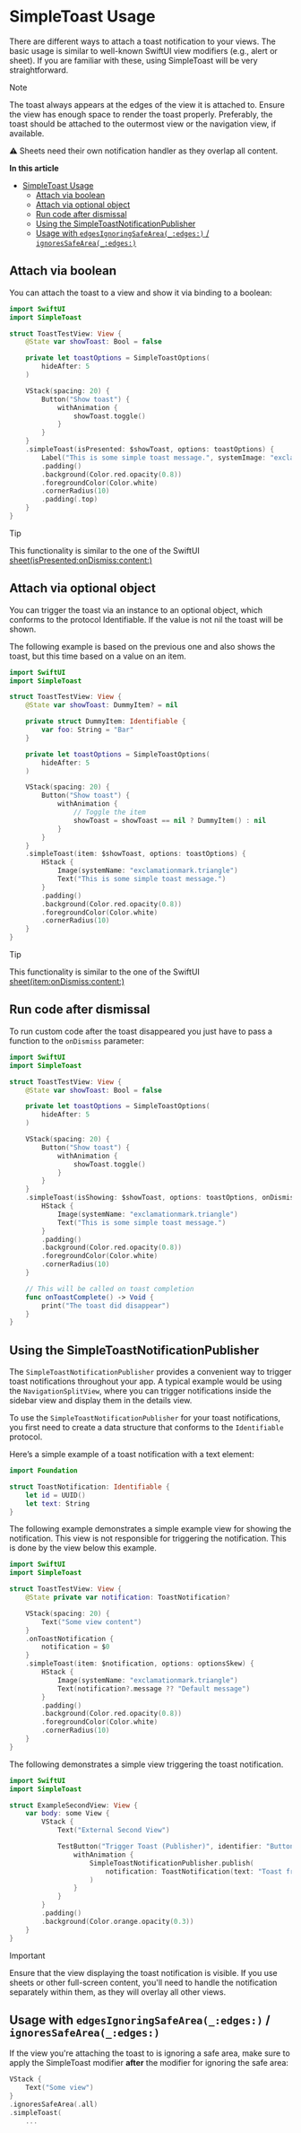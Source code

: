 # SimpleToast Usage

There are different ways to attach a toast notification to your views. The basic usage is similar to well-known SwiftUI
view modifiers (e.g., alert or sheet). If you are familiar with these, using SimpleToast will be very straightforward.

> [!NOTE]
> The toast always appears at the edges of the view it is attached to. Ensure the view has enough space to render the
> toast properly. Preferably, the toast should be attached to the outermost view or the navigation view, if available.
>
> ⚠️ Sheets need their own notification handler as they overlap all content.

**In this article**
- [SimpleToast Usage](#simpletoast-usage)
  - [Attach via boolean](#attach-via-boolean)
  - [Attach via optional object](#attach-via-optional-object)
  - [Run code after dismissal](#run-code-after-dismissal)
  - [Using the SimpleToastNotificationPublisher](#using-the-simpletoastnotificationpublisher)
  - [Usage with `edgesIgnoringSafeArea(_:edges:)` / `ignoresSafeArea(_:edges:)`](#usage-with-edgesignoringsafearea_edges--ignoressafearea_edges)


## Attach via boolean
You can attach the toast to a view and show it via binding to a boolean:

```swift
import SwiftUI
import SimpleToast

struct ToastTestView: View {
    @State var showToast: Bool = false

    private let toastOptions = SimpleToastOptions(
        hideAfter: 5
    )

    VStack(spacing: 20) {
        Button("Show toast") {
            withAnimation {
                showToast.toggle()
            }
        }
    }
    .simpleToast(isPresented: $showToast, options: toastOptions) {
        Label("This is some simple toast message.", systemImage: "exclamationmark.triangle")
        .padding()
        .background(Color.red.opacity(0.8))
        .foregroundColor(Color.white)
        .cornerRadius(10)
        .padding(.top)
    }
}
```
> [!TIP]
> This functionality is similar to the one of the SwiftUI [sheet(isPresented:onDismiss:content:)](https://developer.apple.com/documentation/swiftui/view/sheet(ispresented:ondismiss:content:))

## Attach via optional object

You can trigger the toast via an instance to an optional object, which conforms to the protocol Identifiable. If the
value is not nil the toast will be shown.

The following example is based on the previous one and also shows the toast, but this time based on a value on an item.

```swift
import SwiftUI
import SimpleToast

struct ToastTestView: View {
    @State var showToast: DummyItem? = nil

    private struct DummyItem: Identifiable {
        var foo: String = "Bar"
    }

    private let toastOptions = SimpleToastOptions(
        hideAfter: 5
    )

    VStack(spacing: 20) {
        Button("Show toast") {
            withAnimation {
                // Toggle the item
                showToast = showToast == nil ? DummyItem() : nil
            }
        }
    }
    .simpleToast(item: $showToast, options: toastOptions) {
        HStack {
            Image(systemName: "exclamationmark.triangle")
            Text("This is some simple toast message.")
        }
        .padding()
        .background(Color.red.opacity(0.8))
        .foregroundColor(Color.white)
        .cornerRadius(10)
    }
}
```

> [!TIP]
> This functionality is similar to the one of the SwiftUI [sheet(item:onDismiss:content:)](https://developer.apple.com/documentation/swiftui/view/sheet(item:ondismiss:content:))

## Run code after dismissal

To run custom code after the toast disappeared you just have to pass a function to the `onDismiss` parameter:
```swift
import SwiftUI
import SimpleToast

struct ToastTestView: View {
    @State var showToast: Bool = false

    private let toastOptions = SimpleToastOptions(
        hideAfter: 5
    )

    VStack(spacing: 20) {
        Button("Show toast") {
            withAnimation {
                showToast.toggle()
            }
        }
    }
    .simpleToast(isShowing: $showToast, options: toastOptions, onDismiss: onToastComplete) {
        HStack {
            Image(systemName: "exclamationmark.triangle")
            Text("This is some simple toast message.")
        }
        .padding()
        .background(Color.red.opacity(0.8))
        .foregroundColor(Color.white)
        .cornerRadius(10)
    }

    // This will be called on toast completion
    func onToastComplete() -> Void {
        print("The toast did disappear")
    }
}
```

## Using the SimpleToastNotificationPublisher

The `SimpleToastNotificationPublisher` provides a convenient way to trigger toast notifications throughout your app.
A typical example would be using the `NavigationSplitView`, where you can trigger notifications inside the sidebar view
and display them in the details view.

To use the `SimpleToastNotificationPublisher` for your toast notifications, you first need to create a data structure
that conforms to the `Identifiable` protocol.

Here’s a simple example of a toast notification with a text element:

```swift
import Foundation

struct ToastNotification: Identifiable {
    let id = UUID()
    let text: String
}
```
The following example demonstrates a simple example view for showing the notification. This view is not responsible for
triggering the notification. This is done by the view below this example.

```swift
import SwiftUI
import SimpleToast

struct ToastTestView: View {
    @State private var notification: ToastNotification?

    VStack(spacing: 20) {
        Text("Some view content")
    }
    .onToastNotification {
        notification = $0
    }
    .simpleToast(item: $notification, options: optionsSkew) {
        HStack {
            Image(systemName: "exclamationmark.triangle")
            Text(notification?.message ?? "Default message")
        }
        .padding()
        .background(Color.red.opacity(0.8))
        .foregroundColor(Color.white)
        .cornerRadius(10)
    }
}
```

The following demonstrates a simple view triggering the toast notification.

```swift
import SwiftUI
import SimpleToast

struct ExampleSecondView: View {
    var body: some View {
        VStack {
            Text("External Second View")

            TestButton("Trigger Toast (Publisher)", identifier: "ButtonPublisher") {
                withAnimation {
                    SimpleToastNotificationPublisher.publish(
                        notification: ToastNotification(text: "Toast from publisher")
                    )
                }
            }
        }
        .padding()
        .background(Color.orange.opacity(0.3))
    }
}
```

> [!IMPORTANT]
> Ensure that the view displaying the toast notification is visible. If you use sheets or other full-screen content,
> you'll need to handle the notification separately within them, as they will overlay all other views.

## Usage with `edgesIgnoringSafeArea(_:edges:)` / `ignoresSafeArea(_:edges:)`

If the view you're attaching the toast to is ignoring a safe area, make sure to apply the SimpleToast modifier **after**
the modifier for ignoring the safe area:

```swift
VStack {
    Text("Some view")
}
.ignoresSafeArea(.all)
.simpleToast(
    ...
```